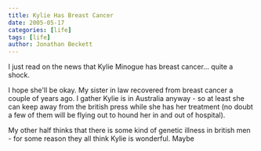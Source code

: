```yaml
---
title: Kylie Has Breast Cancer
date: 2005-05-17
categories: [life]
tags: [life]
author: Jonathan Beckett
---
```


I just read on the news that Kylie Minogue has breast cancer... quite a shock.

I hope she'll be okay. My sister in law recovered from breast cancer a couple of years ago. I gather Kylie is in Australia anyway - so at least she can keep away from the british press while she has her treatment (no doubt a few of them will be flying out to hound her in and out of hospital).

My other half thinks that there is some kind of genetic illness in british men - for some reason they all think Kylie is wonderful. Maybe 